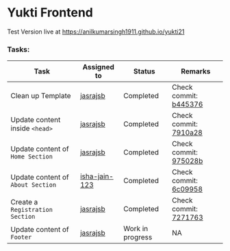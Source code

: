 # Yukti Frontend

Test Version live at https://anilkumarsingh1911.github.io/yukti21

### Tasks:

Task | Assigned to | Status | Remarks
---- | ------------ |----- | ------
Clean up Template | [jasrajsb](https://github.com/jasrajsb) | Completed | Check commit: [b445376](https://github.com/anilkumarsingh1911/anilkumarsingh1911.github.io/commit/b4453761fcb2f7abe7b9c746cbc487be8854593d)
Update content inside ```<head>``` | [jasrajsb](https://github.com/jasrajsb) | Completed | Check commit: [7910a28](https://github.com/anilkumarsingh1911/anilkumarsingh1911.github.io/commit/7910a2804fdb247a66398bc48ff96474402b8b68)
Update content of ```Home Section``` | [jasrajsb](https://github.com/jasrajsb) | Completed | Check commit: [975028b](https://github.com/anilkumarsingh1911/anilkumarsingh1911.github.io/commit/975028b6fed2a26de79897cda5b5428c62485218)
Update content of ```About Section``` | [isha-jain-123](https://github.com/isha-jain-123) | Completed |  Check commit: [6c09958](https://github.com/anilkumarsingh1911/anilkumarsingh1911.github.io/commit/6c0995829bdd1eb4f3731c1a6f4332c6f8b37b83) 
Create a ```Registration Section``` | [jasrajsb](https://github.com/jasrajsb) | Completed | Check commit: [7271763](https://github.com/anilkumarsingh1911/anilkumarsingh1911.github.io/commit/72717634333266dc1e153eeea24d0c4e2bbcc5c3)
Update content of ```Footer``` | [jasrajsb](https://github.com/jasrajsb) | Work in progress | NA

<!-- Task | Assigned to | Status | Remarks
---- | ------------ |----- | ------
 Update content inside ```<head>``` | [jasrajsb](https://github.com/jasrajsb) | Work in Progress | NA
 Update content of ```Home Section``` | [jasrajsb](https://github.com/jasrajsb) | Assigned | NA
 Update content of ```About Section``` | [jasrajsb](https://github.com/jasrajsb) | Assigned | NA
 Update content of ```Speakers Section``` | [jasrajsb](https://github.com/jasrajsb) | Assigned | NA
 Update content of ```Schedule Section``` | [jasrajsb](https://github.com/jasrajsb) | Assigned | NA
 Update content of ```Venue Section``` | [isha-jain-123](https://github.com/isha-jain-123) | Assigned | NA
 Update content of ```Hotels Section``` | [isha-jain-123](https://github.com/isha-jain-123) | Assigned | NA
 Update content of ```Gallery Section``` | [isha-jain-123](https://github.com/isha-jain-123) | Assigned | NA
 Update content of ```Sponsors Section``` | [isha-jain-123](https://github.com/isha-jain-123) | Assigned | NA
 Update content of ```Contact Section``` | [isha-jain-123](https://github.com/isha-jain-123) | Assigned | NA-->
 


